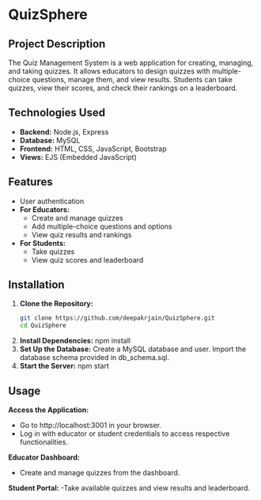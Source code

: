 # QuizSphere
## Project Description
The Quiz Management System is a web application for creating, managing, and taking quizzes. It allows educators to design quizzes with multiple-choice questions, manage them, and view results. Students can take quizzes, view their scores, and check their rankings on a leaderboard.

## Technologies Used
- **Backend:** Node.js, Express
- **Database:** MySQL
- **Frontend:** HTML, CSS, JavaScript, Bootstrap
- **Views:** EJS (Embedded JavaScript)

## Features
- User authentication
- **For Educators:**
  - Create and manage quizzes
  - Add multiple-choice questions and options
  - View quiz results and rankings
- **For Students:**
  - Take quizzes
  - View quiz scores and leaderboard

## Installation
1. **Clone the Repository:**
   ```bash
   git clone https://github.com/deepakrjain/QuizSphere.git
   cd QuizSphere
2. **Install Dependencies:**
   npm install
3. **Set Up the Database:**
   Create a MySQL database and user.
   Import the database schema provided in db_schema.sql.
4. **Start the Server:**
   npm start

## Usage
**Access the Application:**
- Go to http://localhost:3001 in your browser.
- Log in with educator or student credentials to access respective functionalities.

**Educator Dashboard:**
- Create and manage quizzes from the dashboard.

**Student Portal:**
-Take available quizzes and view results and leaderboard.
